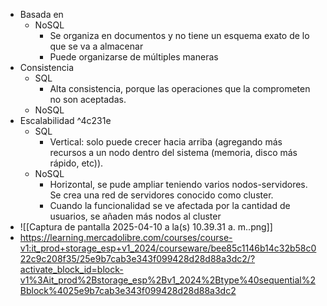 - Basada en
	- NoSQL
		- Se organiza en documentos y no tiene un esquema exato de lo que se va a almacenar
		- Puede organizarse de múltiples maneras
- Consistencia
	- SQL
		- Alta consistencia, porque las operaciones que la comprometen no son aceptadas.
	- NoSQL
- Escalabilidad ^4c231e
	- SQL
		- Vertical: solo puede crecer hacia arriba (agregando más recursos a un nodo dentro del sistema (memoria, disco más rápido, etc)).
	- NoSQL
		- Horizontal, se pude ampliar teniendo varios nodos-servidores. Se crea una red de servidores conocido como cluster. 
		- Cuando la funcionalidad se ve afectada por la cantidad de usuarios, se añaden más nodos al cluster
- ![[Captura de pantalla 2025-04-10 a la(s) 10.39.31 a. m..png]]
- https://learning.mercadolibre.com/courses/course-v1:it_prod+storage_esp+v1_2024/courseware/bee85c1146b14c32b58c022c9c208f35/25e9b7cab3e343f099428d28d88a3dc2/?activate_block_id=block-v1%3Ait_prod%2Bstorage_esp%2Bv1_2024%2Btype%40sequential%2Bblock%4025e9b7cab3e343f099428d28d88a3dc2